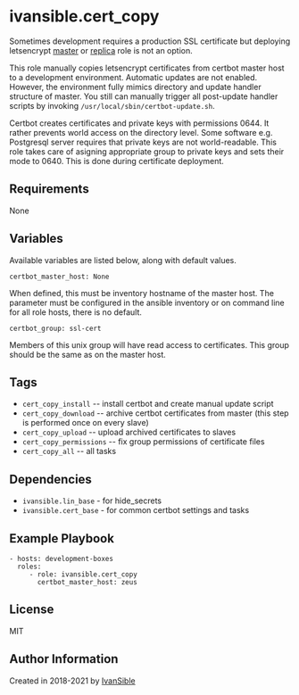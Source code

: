 # ivansible.cert_copy

Sometimes development requires a production SSL certificate but deploying
letsencrypt [master](https://github.com/ivansible/cert-master)
or [replica](https://github.com/ivansible/cert-replica) role
is not an option.

This role manually copies letsencrypt certificates from certbot master host
to a development environment. Automatic updates are not enabled. However,
the environment fully mimics directory and update handler structure of master.
You still can manually trigger all post-update handler scripts by invoking
`/usr/local/sbin/certbot-update.sh`.

Certbot creates certificates and private keys with permissions 0644.
It rather prevents world access on the directory level.
Some software e.g. Postgresql server requires that private keys are not world-readable.
This role takes care of asigning appropriate group to private keys
and sets their mode to 0640. This is done during certificate deployment.


## Requirements

None


## Variables

Available variables are listed below, along with default values.

    certbot_master_host: None
When defined, this must be inventory hostname of the master host.
The parameter must be configured in the ansible inventory or on command
line for all role hosts, there is no default.

    certbot_group: ssl-cert
Members of this unix group will have read access to certificates.
This group should be the same as on the master host.


## Tags

- `cert_copy_install` -- install certbot and create manual update script
- `cert_copy_download` -- archive certbot certificates from master
                          (this step is performed once on every slave)
- `cert_copy_upload` -- upload archived certificates to slaves
- `cert_copy_permissions` -- fix group permissions of certificate files
- `cert_copy_all` -- all tasks


## Dependencies

- `ivansible.lin_base`  - for hide_secrets
- `ivansible.cert_base` - for common certbot settings and tasks


## Example Playbook

    - hosts: development-boxes
      roles:
         - role: ivansible.cert_copy
           certbot_master_host: zeus


## License

MIT

## Author Information

Created in 2018-2021 by [IvanSible](https://github.com/ivansible)
